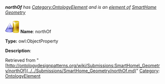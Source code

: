 ___northOf__ has [Category:OntologyElement](../../Category/OntologyElement.md "Category:OntologyElement") and is an [element of](../../Property/ElementOf.md "Property:ElementOf") [SmartHome Geometry](../../Submissions/SmartHome_Geometry.md "Submissions:SmartHome Geometry")_


  




[![ObjectProperty](../../images/thumb/c/c3/ObjectProperty.gif/45px-ObjectProperty.gif)](../../Image/ObjectProperty.gif.md "ObjectProperty")
__Name__: northOf 


__Type:__ owl:ObjectProperty 


__Description__: 





Retrieved from "[http://ontologydesignpatterns.org/wiki/Submissions:SmartHome\_Geometry/northOf](../../Submissions/SmartHome_Geometry/northOf.md)"
 [Category](http://ontologydesignpatterns.org/wiki/Special:Categories "Special:Categories"): [OntologyElement](../../Category/OntologyElement.md "Category:OntologyElement")